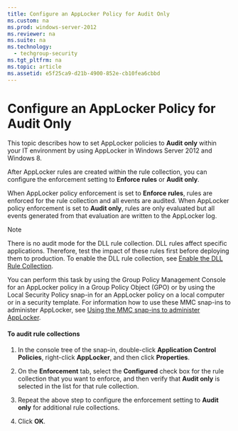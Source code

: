 ```yaml
---
title: Configure an AppLocker Policy for Audit Only
ms.custom: na
ms.prod: windows-server-2012
ms.reviewer: na
ms.suite: na
ms.technology: 
  - techgroup-security
ms.tgt_pltfrm: na
ms.topic: article
ms.assetid: e5f25ca9-d21b-4900-852e-cb10fea6cbbd
---
```

# Configure an AppLocker Policy for Audit Only
This topic describes how to set AppLocker policies to **Audit only** within your IT environment by using AppLocker in  Windows Server 2012  and Windows 8.

After AppLocker rules are created within the rule collection, you can configure the enforcement setting to **Enforce rules** or **Audit only**.

When AppLocker policy enforcement is set to **Enforce rules**, rules are enforced for the rule collection and all events are audited. When AppLocker policy enforcement is set to **Audit only**, rules are only evaluated but all events generated from that evaluation are written to the AppLocker log.

> [!NOTE]
> There is no audit mode for the DLL rule collection. DLL rules affect specific applications. Therefore, test the impact of these rules first before deploying them to production. To enable the DLL rule collection, see [Enable the DLL Rule Collection]().

You can perform this task by using the Group Policy Management Console for an AppLocker policy in a Group Policy Object \(GPO\) or by using the Local Security Policy snap\-in for an AppLocker policy on a local computer or in a security template. For information how to use these MMC snap\-ins to administer AppLocker, see [Using the MMC snap\-ins to administer AppLocker](#BKMK_Using_Snapins).

#### To audit rule collections

1.  In the console tree of the snap\-in, double\-click **Application Control Policies**, right\-click **AppLocker**, and then click **Properties**.

2.  On the **Enforcement** tab, select the **Configured** check box for the rule collection that you want to enforce, and then verify that **Audit only** is selected in the list for that rule collection.

3.  Repeat the above step to configure the enforcement setting to **Audit only** for additional rule collections.

4.  Click **OK**.


